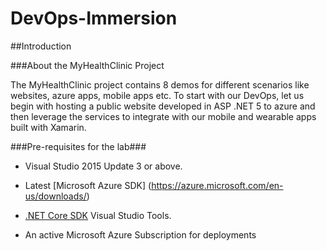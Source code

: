 # DevOps-Immersion

##Introduction


###About the MyHealthClinic Project

The MyHealthClinic project contains 8 demos for different scenarios like
websites, azure apps, mobile apps etc. To start with our DevOps, let us
begin with hosting a public website developed in ASP .NET 5 to azure and
then leverage the services to integrate with our mobile and wearable
apps built with Xamarin.


###Pre-requisites for the lab###

-   Visual Studio 2015 Update 3 or above. 

-   Latest [Microsoft Azure SDK] (https://azure.microsoft.com/en-us/downloads/)

-   [.NET Core SDK](<https://www.microsoft.com/net/core#windows>) Visual Studio Tools.

-   An active Microsoft Azure Subscription for deployments


